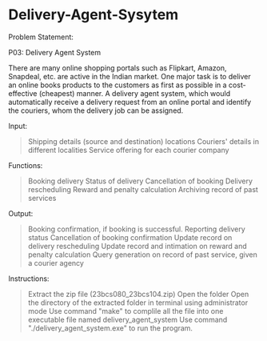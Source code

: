 # Delivery-Agent-Sysytem

Problem Statement: 

P03: Delivery Agent System

There are many online shopping portals such as Flipkart, Amazon, Snapdeal, etc. are active in the Indian market. 
One major task is to deliver an online books products to the customers as first as possible in a cost-effective (cheapest) manner. 
A delivery agent system, which would automatically receive a delivery request from an online portal and identify the couriers, 
whom the delivery job can be assigned.


Input:
>Shipping details (source and destination) locations
>Couriers' details in different localities
>Service offering for each courier company

Functions:
>Booking delivery
>Status of delivery
>Cancellation of booking
>Delivery rescheduling
>Reward and penalty calculation
>Archiving record of past services

Output:
>Booking confirmation, if booking is successful.
>Reporting delivery status
>Cancellation of booking confirmation
>Update record on delivery rescheduling
>Update record and intimation on reward and penalty calculation
>Query generation on record of past service, given a courier agency



Instructions:

>Extract the zip file (23bcs080_23bcs104.zip)
>Open the folder
>Open the directory of the extracted folder in terminal using administrator mode
>Use command "make" to complile all the file into one executable file named delivery_agent_system
>Use command "./delivery_agent_system.exe" to run the program.






